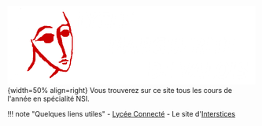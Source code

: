 <!-- # Cours de NSI - Première - Groupe de M. Gouygou -->


![mdv](data/logo_mdv3.png){width=50% align=right}
Vous trouverez sur ce site tous les cours de l'année en spécialité NSI.


!!! note "Quelques liens utiles"
    - [Lycée Connecté](https://lyceeconnecte.fr)
    - Le site d'[Interstices](https://interstices.info/)
